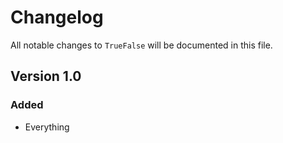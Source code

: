 # Changelog

All notable changes to `TrueFalse` will be documented in this file.

## Version 1.0

### Added
- Everything

